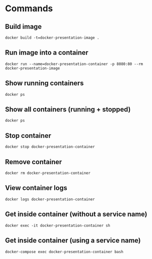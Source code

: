 # Commands

## Build image
```
docker build -t=docker-presentation-image .
```

## Run image into a container
```
docker run --name=docker-presentation-container -p 8080:80 --rm docker-presentation-image
```

## Show running containers
```
docker ps
```

## Show all containers (running + stopped)
```
docker ps
```

## Stop container
```
docker stop docker-presentation-container
```

## Remove container
```
docker rm docker-presentation-container
```

## View container logs
```
docker logs docker-presentation-container
```

## Get inside container (without a service name)
```
docker exec -it docker-presentation-container sh
```

## Get inside container (using a service name)
```
docker-compose exec docker-presentation-container bash
```

